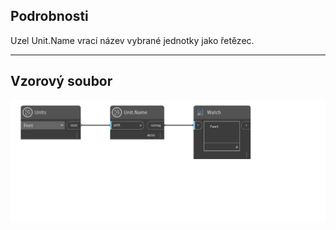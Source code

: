 ## Podrobnosti
Uzel Unit.Name vrací název vybrané jednotky jako řetězec.
___
## Vzorový soubor

![Unit.Name](./DynamoUnits.Unit.Name_img.png)
